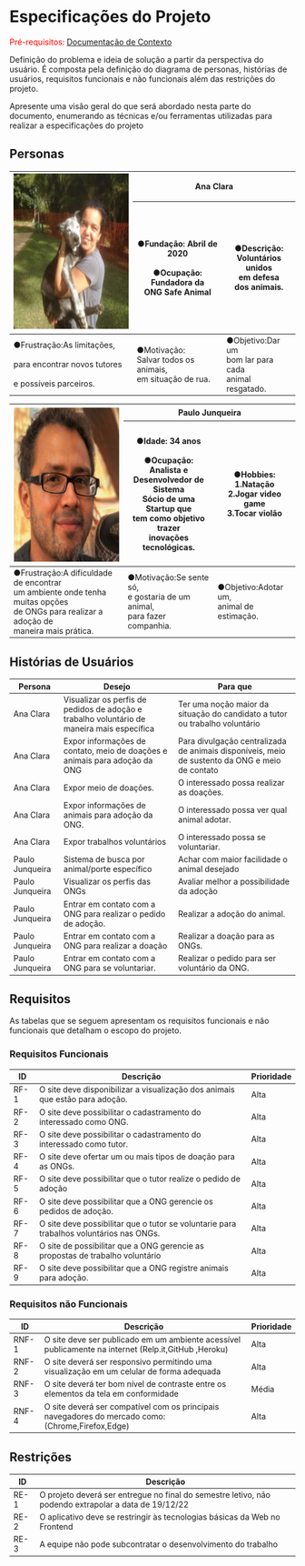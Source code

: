 # Especificações do Projeto

<span style="color:red">Pré-requisitos: <a href="1-Documentação de Contexto.md"> Documentação de Contexto</a></span>

Definição do problema e ideia de solução a partir da perspectiva do usuário. É composta pela definição do  diagrama de personas, histórias de usuários, requisitos funcionais e não funcionais além das restrições do projeto.

Apresente uma visão geral do que será abordado nesta parte do documento, enumerando as técnicas e/ou ferramentas utilizadas para realizar a especificações do projeto

## Personas

<table class="tg">
<thead>
  <tr>
    <th class="tg-0pky" rowspan="2">
      <img src="https://raw.githubusercontent.com/ICEI-PUC-Minas-PMV-ADS/pmv-ads-2022-2-e1-proj-web-t1-adocao-caridosa-de-animais/main/docs/assets/02-Especifica%C3%A7%C3%A3o%20do%20Projeto.assets/Persona%20-%20Ana%20Clara.png" width="272" height="275">
    </th>
    <th class="tg-pie6" colspan="2"><span style="font-weight:bold">Ana Clara</span></th>
  </tr>
  <tr>
    <th class="tg-0pky">●Fundação: Abril de 2020<br><br>●Ocupação: Fundadora da<br>ONG Safe Animal</th>
    <th class="tg-0pky">●Descrição: <br>Voluntários unidos <br>em defesa <br>dos animais.</th>
  </tr>
</thead>
<tbody>
  <tr>
    <td class="tg-0pky">●Frustração:As limitações,<br><br>para encontrar novos tutores<br><br>e possíveis parceiros.</td>
    <td class="tg-0pky">●Motivação:<br>Salvar todos os animais,<br>em situação de rua.</td>
    <td class="tg-0pky">●Objetivo:Dar um<br>bom lar para cada<br>animal resgatado.</td>
  </tr>
</tbody>
</table>

<table>
<thead>
  <tr>
    <th rowspan="2">
      <img src="https://raw.githubusercontent.com/ICEI-PUC-Minas-PMV-ADS/pmv-ads-2022-2-e1-proj-web-t1-adocao-caridosa-de-animais/e63e7cd663ec57befa5c8e4140ee278f7ec48556/docs/assets/02-Especifica%C3%A7%C3%A3o%20do%20Projeto.assets/Persona%20-%20Paulo%20Junqueira.png" alt="Image" width="272" height="275">
    </th>
    <th colspan="2">Paulo Junqueira</th>
  </tr>
  <tr>
    <th>●Idade: 34 anos<br><br>●Ocupação: Analista e<br>Desenvolvedor de Sistema<br>Sócio de uma Startup que <br>tem como objetivo trazer<br>inovações tecnológicas.<br></th>
    <th>●Hobbies:<br>1.Natação<br>2.Jogar video game<br>3.Tocar violão<br></th>
  </tr>
</thead>
<tbody>
  <tr>
    <td>●Frustração:A dificuldade de encontrar<br> um ambiente onde tenha muitas opções<br>de ONGs para realizar a adoção de <br>maneira mais prática.<br></td>
    <td>●Motivação:Se sente só,<br>e gostaria de um animal,<br>para fazer companhia.<br></td>
    <td>●Objetivo:Adotar um,<br>animal de estimação.<br></td>
  </tr>
</tbody>
</table>

## Histórias de Usuários

<table class="tg">
<thead>
  <tr>
    <th class="tg-99c3"><span style="font-weight:bold">Persona</span></th>
    <th class="tg-99c3"><span style="font-weight:bold">Desejo</span></th>
    <th class="tg-99c3"><span style="font-weight:bold">Para que</span></th>
  </tr>
</thead>
<tbody>
  <tr>
    <td class="tg-0lax">Ana Clara</td>
    <td class="tg-0lax">Visualizar os perfis de pedidos de adoção e trabalho voluntário de maneira mais específica</td>
    <td class="tg-0lax">Ter uma noção maior da situação do candidato a tutor ou trabalho voluntário</td>
  </tr>
  <tr>
    <td class="tg-0lax">Ana Clara</td>
    <td class="tg-0lax">Expor informações de contato, meio de doações e animais para adoção da ONG</td>
    <td class="tg-0lax">Para divulgação centralizada de animais disponíveis, meio de sustento da ONG e meio de contato</td>
  </tr>
  <tr>
    <td class="tg-0lax">Ana Clara</td>
    <td class="tg-0lax">Expor meio de doações.</td>
    <td class="tg-0lax">O interessado possa realizar as doações.</td>
  </tr>
  <tr>
    <td class="tg-0lax">Ana Clara</td>
    <td class="tg-0lax">Expor informações de animais para adoção da ONG.</td>
    <td class="tg-0lax">O interessado possa ver qual animal adotar.</td>
  </tr>
  <tr>
    <td class="tg-0lax">Ana Clara</td>
    <td class="tg-0lax">Expor trabalhos voluntários</td>
    <td class="tg-0lax">O interessado possa se voluntariar.</td>
  </tr>
  <tr>
    <td class="tg-0lax">Paulo Junqueira</td>
    <td class="tg-0lax">Sistema de busca por animal/porte específico</td>
    <td class="tg-0lax">Achar com maior facilidade o animal desejado</td>
  </tr>
  <tr>
    <td class="tg-0lax">Paulo Junqueira</td>
    <td class="tg-0lax">Visualizar os perfis das ONGs</td>
    <td class="tg-0lax">Avaliar melhor a possibilidade da adoção</td>
  </tr>
  <tr>
    <td class="tg-0lax">Paulo Junqueira</td>
    <td class="tg-0lax">Entrar em contato com a ONG para realizar o pedido de adoção.</td>
    <td class="tg-0lax">Realizar a adoção do animal.</td>
  </tr>
  <tr>
    <td class="tg-0lax">Paulo Junqueira</td>
    <td class="tg-0lax">Entrar em contato com a ONG para realizar a doação</td>
    <td class="tg-0lax">Realizar a doação para as ONGs.</td>
  </tr>
  <tr>
    <td class="tg-0lax">Paulo Junqueira</td>
    <td class="tg-0lax">Entrar em contato com a ONG para se voluntariar.</td>
    <td class="tg-0lax">Realizar o pedido para ser voluntário da ONG.</td>
  </tr>
</tbody>
</table>

## Requisitos

As tabelas que se seguem apresentam os requisitos funcionais e não funcionais que detalham o escopo do projeto.

### Requisitos Funcionais

<table class="tg">
<thead>
  <tr>
    <th class="tg-99c3"><span style="font-weight:bold">ID</span></th>
    <th class="tg-99c3"><span style="font-weight:bold">Descrição</span></th>
    <th class="tg-99c3"><span style="font-weight:bold">Prioridade</span></th>
  </tr>
</thead>
<tbody>
  <tr>
    <td class="tg-0lax">RF-1</td>
    <td class="tg-0lax">O site deve disponibilizar a visualização dos animais que estão para adoção.</td>
    <td class="tg-0lax">Alta</td>
  </tr>
  <tr>
    <td class="tg-0lax">RF-2</td>
    <td class="tg-0lax">O site deve possibilitar o cadastramento do interessado como ONG.</td>
    <td class="tg-0lax">Alta</td>
  </tr>
  <tr>
    <td class="tg-0lax">RF-3</td>
    <td class="tg-0lax">O site deve possibilitar o cadastramento do interessado como tutor.</td>
    <td class="tg-0lax">Alta</td>
  </tr>
  <tr>
    <td class="tg-0lax">RF-4</td>
    <td class="tg-0lax">O site deve ofertar um ou mais tipos de doação para as ONGs.</td>
    <td class="tg-0lax">Alta</td>
  </tr>
  <tr>
    <td class="tg-0lax">RF-5</td>
    <td class="tg-0lax">O site deve possibilitar que o tutor realize o pedido de adoção</td>
    <td class="tg-0lax">Alta</td>
  </tr>
  <tr>
    <td class="tg-0lax">RF-6</td>
    <td class="tg-0lax">O site deve possibilitar que a ONG gerencie os pedidos de adoção.</td>
    <td class="tg-0lax">Alta</td>
  </tr>
  <tr>
    <td class="tg-0lax">RF-7</td>
    <td class="tg-0lax">O site deve possibilitar que o tutor se voluntarie para trabalhos voluntários nas ONGs.</td>
    <td class="tg-0lax">Alta</td>
  </tr>
  <tr>
    <td class="tg-0lax">RF-8</td>
    <td class="tg-0lax">O site de possibilitar que a ONG gerencie as propostas de trabalho voluntário</td>
    <td class="tg-0lax">Alta</td>
  </tr>
  <tr>
    <td class="tg-0lax">RF-9</td>
    <td class="tg-0lax">O site deve possibilitar que a ONG registre animais para adoção.</td>
    <td class="tg-0lax">Alta</td>
  </tr>
</tbody>
</table>


### Requisitos não Funcionais

<table class="tg">
<thead>
  <tr>
    <th class="tg-99c3"><span style="font-weight:bold">ID</span></th>
    <th class="tg-99c3"><span style="font-weight:bold">Descrição</span></th>
    <th class="tg-99c3"><span style="font-weight:bold">Prioridade</span></th>
  </tr>
</thead>
<tbody>
  <tr>
    <td class="tg-0lax">RNF-1</td>
    <td class="tg-0lax">O site deve ser publicado em um ambiente acessível publicamente na internet (Relp.it,GitHub ,Heroku)</td>
    <td class="tg-0lax">Alta</td>
  </tr>
  <tr>
    <td class="tg-0lax">RNF-2</td>
    <td class="tg-0lax">O site deverá ser responsivo permitindo uma visualização em um celular de forma adequada</td>
    <td class="tg-0lax">Alta</td>
  </tr>
  <tr>
    <td class="tg-0lax">RNF-3</td>
    <td class="tg-0lax">O site deverá ter bom nível de contraste entre os elementos da tela em conformidade</td>
    <td class="tg-0lax">Média</td>
  </tr>
  <tr>
    <td class="tg-0lax">RNF-4</td>
    <td class="tg-0lax">O site deverá ser compatível com os principais navegadores do mercado como: (Chrome,Firefox,Edge)</td>
    <td class="tg-0lax">Alta</td>
  </tr>
</tbody>
</table>

## Restrições

<table class="tg">
<thead>
  <tr>
    <th class="tg-99c3"><span style="font-weight:bold">ID</span></th>
    <th class="tg-99c3"><span style="font-weight:bold">Descrição</span></th>
  </tr>
</thead>
<tbody>
  <tr>
    <td class="tg-0lax">RE-1</td>
    <td class="tg-0lax">O projeto deverá ser entregue no final do semestre letivo, não podendo extrapolar a data de 19/12/22</td>
  </tr>
  <tr>
    <td class="tg-0lax">RE-2</td>
    <td class="tg-0lax">O aplicativo deve se restringir às tecnologias básicas da Web no Frontend</td>
  </tr>
  <tr>
    <td class="tg-0lax">RE-3</td>
    <td class="tg-0lax">A equipe não pode subcontratar o desenvolvimento do trabalho</td>
  </tr>
</tbody>
</table>
